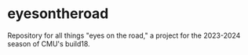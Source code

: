 # eyesontheroad
Repository for all things "eyes on the road," a project for the 2023-2024 season of CMU's build18.
